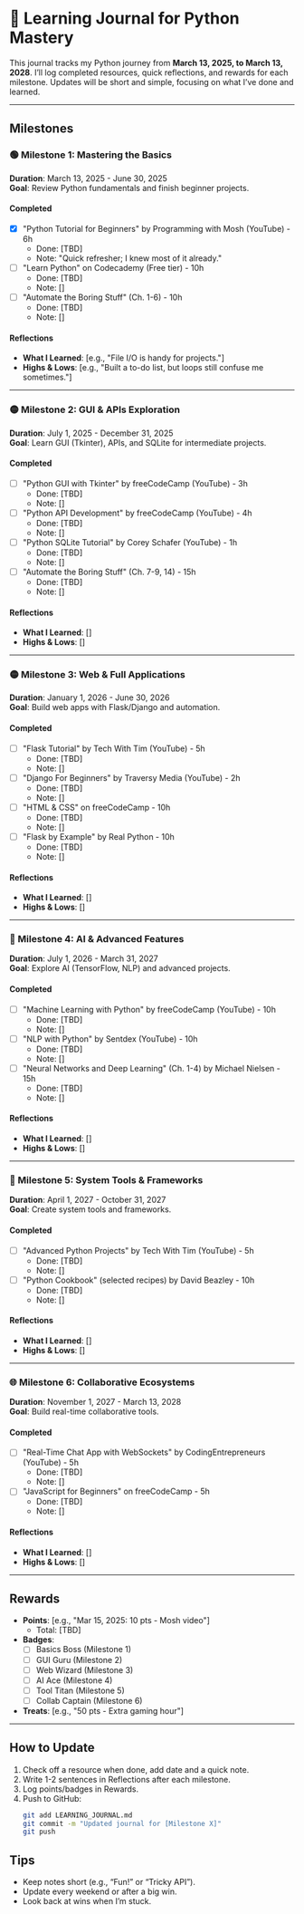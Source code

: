 # 📓 Learning Journal for Python Mastery

This journal tracks my Python journey from **March 13, 2025, to March 13, 2028**. I’ll log completed resources, quick reflections, and rewards for each milestone. Updates will be short and simple, focusing on what I’ve done and learned.

---

## Milestones

### 🟢 Milestone 1: Mastering the Basics
**Duration**: March 13, 2025 - June 30, 2025  
**Goal**: Review Python fundamentals and finish beginner projects.

#### Completed
- [x] "Python Tutorial for Beginners" by Programming with Mosh (YouTube) - 6h  
  - Done: [TBD]  
  - Note: "Quick refresher; I knew most of it already."
- [ ] "Learn Python" on Codecademy (Free tier) - 10h  
  - Done: [TBD]  
  - Note: []
- [ ] "Automate the Boring Stuff" (Ch. 1-6) - 10h  
  - Done: [TBD]  
  - Note: []

#### Reflections
- **What I Learned**: [e.g., "File I/O is handy for projects."]
- **Highs & Lows**: [e.g., "Built a to-do list, but loops still confuse me sometimes."]

---

### 🟡 Milestone 2: GUI & APIs Exploration
**Duration**: July 1, 2025 - December 31, 2025  
**Goal**: Learn GUI (Tkinter), APIs, and SQLite for intermediate projects.

#### Completed
- [ ] "Python GUI with Tkinter" by freeCodeCamp (YouTube) - 3h  
  - Done: [TBD]  
  - Note: []
- [ ] "Python API Development" by freeCodeCamp (YouTube) - 4h  
  - Done: [TBD]  
  - Note: []
- [ ] "Python SQLite Tutorial" by Corey Schafer (YouTube) - 1h  
  - Done: [TBD]  
  - Note: []
- [ ] "Automate the Boring Stuff" (Ch. 7-9, 14) - 15h  
  - Done: [TBD]  
  - Note: []

#### Reflections
- **What I Learned**: []
- **Highs & Lows**: []

---

### 🟡 Milestone 3: Web & Full Applications
**Duration**: January 1, 2026 - June 30, 2026  
**Goal**: Build web apps with Flask/Django and automation.

#### Completed
- [ ] "Flask Tutorial" by Tech With Tim (YouTube) - 5h  
  - Done: [TBD]  
  - Note: []
- [ ] "Django For Beginners" by Traversy Media (YouTube) - 2h  
  - Done: [TBD]  
  - Note: []
- [ ] "HTML & CSS" on freeCodeCamp - 10h  
  - Done: [TBD]  
  - Note: []
- [ ] "Flask by Example" by Real Python - 10h  
  - Done: [TBD]  
  - Note: []

#### Reflections
- **What I Learned**: []
- **Highs & Lows**: []

---

### 🔴 Milestone 4: AI & Advanced Features
**Duration**: July 1, 2026 - March 31, 2027  
**Goal**: Explore AI (TensorFlow, NLP) and advanced projects.

#### Completed
- [ ] "Machine Learning with Python" by freeCodeCamp (YouTube) - 10h  
  - Done: [TBD]  
  - Note: []
- [ ] "NLP with Python" by Sentdex (YouTube) - 10h  
  - Done: [TBD]  
  - Note: []
- [ ] "Neural Networks and Deep Learning" (Ch. 1-4) by Michael Nielsen - 15h  
  - Done: [TBD]  
  - Note: []

#### Reflections
- **What I Learned**: []
- **Highs & Lows**: []

---

### 🚀 Milestone 5: System Tools & Frameworks
**Duration**: April 1, 2027 - October 31, 2027  
**Goal**: Create system tools and frameworks.

#### Completed
- [ ] "Advanced Python Projects" by Tech With Tim (YouTube) - 5h  
  - Done: [TBD]  
  - Note: []
- [ ] "Python Cookbook" (selected recipes) by David Beazley - 10h  
  - Done: [TBD]  
  - Note: []

#### Reflections
- **What I Learned**: []
- **Highs & Lows**: []

---

### 🌐 Milestone 6: Collaborative Ecosystems
**Duration**: November 1, 2027 - March 13, 2028  
**Goal**: Build real-time collaborative tools.

#### Completed
- [ ] "Real-Time Chat App with WebSockets" by CodingEntrepreneurs (YouTube) - 5h  
  - Done: [TBD]  
  - Note: []
- [ ] "JavaScript for Beginners" on freeCodeCamp - 5h  
  - Done: [TBD]  
  - Note: []

#### Reflections
- **What I Learned**: []
- **Highs & Lows**: []

---

## Rewards
- **Points**: [e.g., "Mar 15, 2025: 10 pts - Mosh video"]  
  - Total: [TBD]
- **Badges**:  
  - [ ] Basics Boss (Milestone 1)  
  - [ ] GUI Guru (Milestone 2)  
  - [ ] Web Wizard (Milestone 3)  
  - [ ] AI Ace (Milestone 4)  
  - [ ] Tool Titan (Milestone 5)  
  - [ ] Collab Captain (Milestone 6)
- **Treats**: [e.g., "50 pts - Extra gaming hour"]

---

## How to Update
1. Check off a resource when done, add date and a quick note.
2. Write 1-2 sentences in Reflections after each milestone.
3. Log points/badges in Rewards.
4. Push to GitHub:
   ```bash
   git add LEARNING_JOURNAL.md
   git commit -m "Updated journal for [Milestone X]"
   git push
   ```
## Tips
- Keep notes short (e.g., “Fun!” or “Tricky API”).
- Update every weekend or after a big win.
- Look back at wins when I’m stuck.